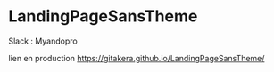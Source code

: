 # LandingPageSansTheme

Slack : Myandopro


lien en production 
https://gitakera.github.io/LandingPageSansTheme/

